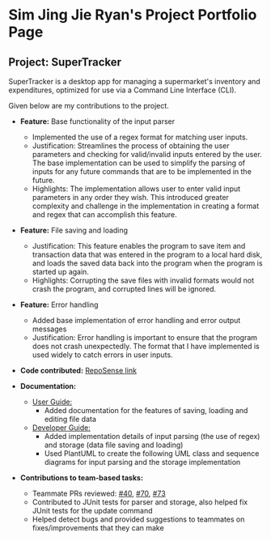 # Sim Jing Jie Ryan's Project Portfolio Page

## Project: SuperTracker

SuperTracker is a desktop app for managing a supermarket's inventory and expenditures,
optimized for use via a Command Line Interface (CLI).

Given below are my contributions to the project.

- **Feature:** Base functionality of the input parser
  - Implemented the use of a regex format for matching user inputs.
  - Justification: Streamlines the process of obtaining the user parameters and checking for valid/invalid inputs entered by the user.
  The base implementation can be used to simplify the parsing of inputs for any future commands that are to be implemented in the future.
  - Highlights: The implementation allows user to enter valid input parameters in any order they wish. This introduced greater complexity and challenge in
  the implementation in creating a format and regex that can accomplish this feature.


- **Feature:** File saving and loading
  - Justification: This feature enables the program to save item and transaction data that was entered in the program to a local hard disk,
  and loads the saved data back into the program when the program is started up again.
  - Highlights: Corrupting the save files with invalid formats would not crash the program, and corrupted lines will be ignored.


- **Feature:** Error handling
  - Added base implementation of error handling and error output messages
  - Justification: Error handling is important to ensure that the program does not crash unexpectedly. The format that I have implemented
  is used widely to catch errors in user inputs.


- **Code contributed:** [RepoSense link](https://nus-cs2113-ay2324s2.github.io/tp-dashboard/?search=rismm&breakdown=true&sort=groupTitle%20dsc&sortWithin=title&since=2024-02-23&timeframe=commit&mergegroup=&groupSelect=groupByRepos&checkedFileTypes=docs~functional-code~test-code~other)


- **Documentation:**
  - [User Guide:](https://ay2324s2-cs2113-t13-4.github.io/tp/UserGuide.html)
    - Added documentation for the features of saving, loading and editing file data
  - [Developer Guide:](https://ay2324s2-cs2113-t13-4.github.io/tp/DeveloperGuide.html)
    - Added implementation details of input parsing (the use of regex) and storage (data file saving and loading)
    - Used PlantUML to create the following UML class and sequence diagrams for input parsing and the storage implementation


- **Contributions to team-based tasks:**
  - Teammate PRs reviewed: [#40](https://github.com/AY2324S2-CS2113-T13-4/tp/pull/40), [#70](https://github.com/AY2324S2-CS2113-T13-4/tp/pull/70), [#73](https://github.com/AY2324S2-CS2113-T13-4/tp/pull/73)
  - Contributed to JUnit tests for parser and storage, also helped fix JUnit tests for the update command
  - Helped detect bugs and provided suggestions to teammates on fixes/improvements that they can make

